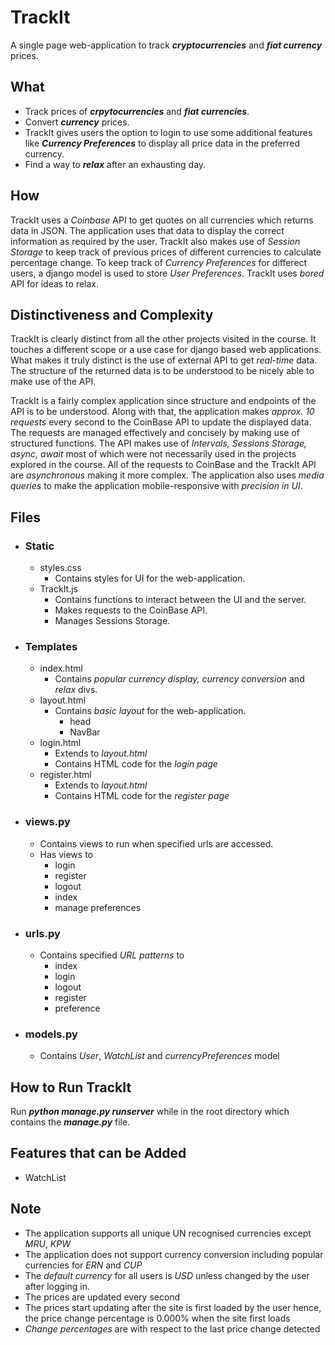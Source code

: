 
# TrackIt

A single page web-application to track ***cryptocurrencies*** and ***fiat currency*** prices.

## What

- Track prices of ***crpytocurrencies*** and ***fiat currencies***.
- Convert ***currency*** prices.
- TrackIt gives users the option to login to use some additional features like ***Currency Preferences*** to display all price data in the preferred currency.
- Find a way to ***relax*** after an exhausting day.


## How

TrackIt uses a *Coinbase* API to get quotes on all currencies which returns data in JSON. The application uses that data to display the correct information as required by the user. TrackIt also makes use of *Session Storage* to keep track of previous prices of different currencies to calculate percentage change. To keep track of *Currency Preferences* for differect users, a django model is used to store *User Preferences*.
TrackIt uses *bored* API for ideas to relax.

## Distinctiveness and Complexity

TrackIt is clearly distinct from all the other projects visited in the course.
It touches a different scope or a use case for django based web applications. What makes it truly distinct is the use of external API to get *real-time* data. The structure of the returned data is to be understood to be nicely able to make use of the API.

TrackIt is a fairly complex application since structure and endpoints of the API is to be understood. Along with that, the application makes *approx. 10 requests* every second to the CoinBase API to update the displayed data. The requests are managed effectively and concisely by making use of structured functions.  The API makes use of *Intervals, Sessions Storage, async, await* most of which were not necessarily used in the projects explored in the course. All of the requests to CoinBase and the TrackIt API are *asynchronous* making it more complex. The application also uses *media queries* to make the application mobile-responsive with *precision in UI*.

## Files

- ### Static
	- styles.css
		- Contains styles for UI for the web-application.
	- TrackIt.js
		- Contains functions to interact between the UI and the server.
		- Makes requests to the CoinBase API.
		- Manages Sessions Storage.

- ### Templates
	-	index.html
		- Contains *popular currency display, currency conversion* and *relax* divs.
	- layout.html
		- Contains *basic layout* for the web-application.
			- head
			- NavBar
	- login.html
		- Extends to *layout.html*
		- Contains HTML code for the *login page*
	- register.html
		- Extends to *layout.html*
		- Contains HTML code for the *register page*

- ### <span>views.py</span>
	- Contains views to run when specified urls are accessed.
	- Has views to 
		- login
		- register
		- logout
		- index
		- manage preferences
- ### <span>urls.py</span>
	- Contains specified *URL patterns* to 
		- index
		- login
		- logout
		- register
		- preference
- ### <span>models.py</span>
	- Contains *User*, *WatchList* and *currencyPreferences* model

## How to Run TrackIt

Run ***python <span>manage.py</span> runserver*** while in the root directory which contains the ***<span>manage.py</span>*** file.

## Features that can be Added
- WatchList

## Note
- The application supports all unique UN recognised currencies except *MRU*, *KPW*
- The application does not support currency conversion including popular currencies for *ERN* and *CUP*
- The *default currency* for all users is *USD* unless changed by the user after logging in.
- The prices are updated every second
- The prices start updating after the site is first loaded by the user hence, the price change percentage is 0.000% when the site first loads
- *Change percentages* are with respect to the last price change detected